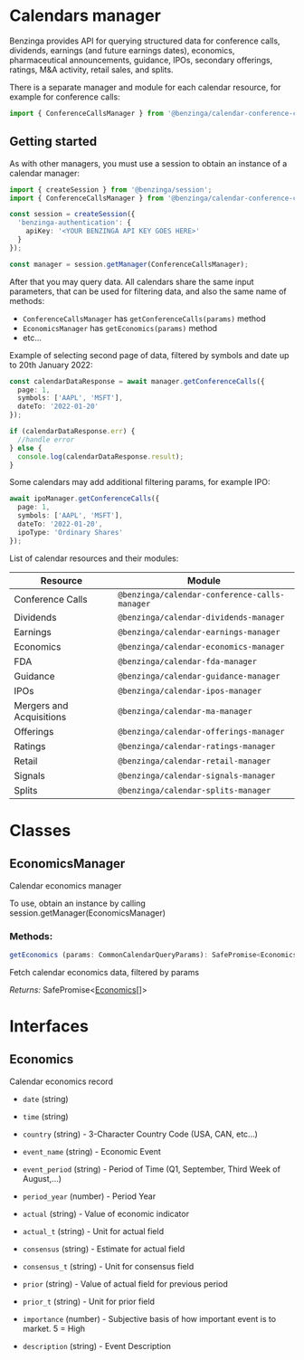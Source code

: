 # Calendars manager

Benzinga provides API for querying structured data for conference calls, dividends, earnings (and future earnings dates), economics, pharmaceutical announcements, guidance, IPOs, secondary offerings, ratings, M&A activity, retail sales, and splits.

There is a separate manager and module for each calendar resource, for example for conference calls:

```ts
import { ConferenceCallsManager } from '@benzinga/calendar-conference-calls-manager'
```

## Getting started

As with other managers, you must use a session to obtain an instance of a calendar manager:

```ts
import { createSession } from '@benzinga/session';
import { ConferenceCallsManager } from '@benzinga/calendar-conference-calls-manager';

const session = createSession({
  'benzinga-authentication': {
    apiKey: '<YOUR BENZINGA API KEY GOES HERE>'
  }
});

const manager = session.getManager(ConferenceCallsManager);
```

After that you may query data. All calendars share the same input parameters, that can be used for filtering data, and also the same name of methods:

* `ConferenceCallsManager` has `getConferenceCalls(params)` method
* `EconomicsManager` has `getEconomics(params)` method
* etc...

Example of selecting second page of data, filtered by symbols and date up to 20th January 2022:

```ts
const calendarDataResponse = await manager.getConferenceCalls({
  page: 1,
  symbols: ['AAPL', 'MSFT'],
  dateTo: '2022-01-20'
});

if (calendarDataResponse.err) {
  //handle error
} else {
  console.log(calendarDataResponse.result);
}
```

Some calendars may add additional filtering params, for example IPO:

```ts
await ipoManager.getConferenceCalls({
  page: 1,
  symbols: ['AAPL', 'MSFT'],
  dateTo: '2022-01-20',
  ipoType: 'Ordinary Shares'
});
```

List of calendar resources and their modules:

| Resource      | Module |
| ----------- | ----------- |
| Conference Calls | `@benzinga/calendar-conference-calls-manager` |
| Dividends | `@benzinga/calendar-dividends-manager` |
| Earnings | `@benzinga/calendar-earnings-manager` |
| Economics | `@benzinga/calendar-economics-manager` |
| FDA | `@benzinga/calendar-fda-manager` |
| Guidance | `@benzinga/calendar-guidance-manager` |
| IPOs | `@benzinga/calendar-ipos-manager` |
| Mergers and Acquisitions | `@benzinga/calendar-ma-manager` |
| Offerings | `@benzinga/calendar-offerings-manager` |
| Ratings | `@benzinga/calendar-ratings-manager` |
| Retail | `@benzinga/calendar-retail-manager` |
| Signals | `@benzinga/calendar-signals-manager` |
| Splits | `@benzinga/calendar-splits-manager` |


# Classes
## EconomicsManager
Calendar economics manager

To use, obtain an instance by calling session.getManager(EconomicsManager)

### Methods: 
```ts
getEconomics (params: CommonCalendarQueryParams): SafePromise<Economics[]>
```
Fetch calendar economics data, filtered by params

*Returns:* SafePromise<[Economics](#economics)[]>




# Interfaces
## Economics
Calendar economics record

* `date` (string) 

* `time` (string) 

* `country` (string) - 3-Character Country Code (USA, CAN, etc...)

* `event_name` (string) - Economic Event

* `event_period` (string) - Period of Time (Q1, September, Third Week of August,...)

* `period_year` (number) - Period Year

* `actual` (string) - Value of economic indicator

* `actual_t` (string) - Unit for actual field

* `consensus` (string) - Estimate for actual field

* `consensus_t` (string) - Unit for consensus field

* `prior` (string) - Value of actual field for previous period

* `prior_t` (string) - Unit for prior field

* `importance` (number) - Subjective basis of how important event is to market. 5 = High

* `description` (string) - Event Description

